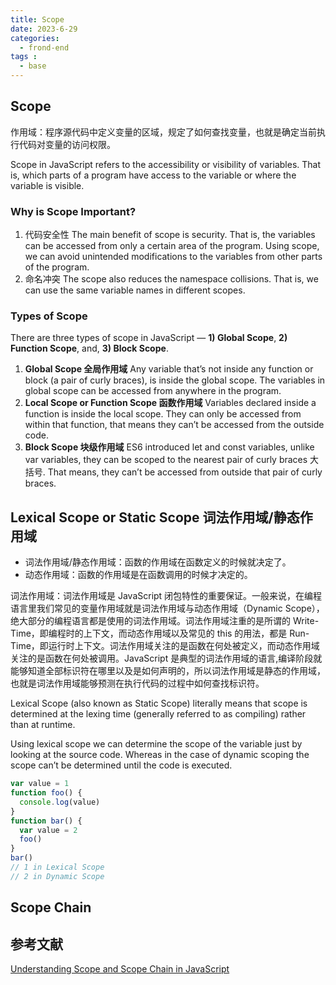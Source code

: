 ```yaml
---
title: Scope
date: 2023-6-29
categories:
  - frond-end
tags :
  - base
---
```

## **Scope**
作用域：程序源代码中定义变量的区域，规定了如何查找变量，也就是确定当前执行代码对变量的访问权限。

Scope in JavaScript refers to the accessibility or visibility of variables. That is, which parts of a program have access to the variable or where the variable is visible.

### **Why is Scope Important?**
1. 代码安全性 The main benefit of scope is security. That is, the variables can be accessed from only a certain area of the program. Using scope, we can avoid unintended modifications to the variables from other parts of the program.
2. 命名冲突 The scope also reduces the namespace collisions. That is, we can use the same variable names in different scopes.

### **Types of Scope**
There are three types of scope in JavaScript — **1) Global Scope**, **2) Function Scope**, and, **3) Block Scope**.

1. **Global Scope 全局作用域**
Any variable that’s not inside any function or block (a pair of curly braces), is inside the global scope. The variables in global scope can be accessed from anywhere in the program. 
2. **Local Scope or Function Scope 函数作用域**
Variables declared inside a function is inside the local scope. They can only be accessed from within that function, that means they can’t be accessed from the outside code. 
3. **Block Scope 块级作用域**
ES6 introduced let and const variables, unlike var variables, they can be scoped to the nearest pair of curly braces 大括号. That means, they can’t be accessed from outside that pair of curly braces. 

## **Lexical Scope or Static Scope 词法作用域/静态作用域**
- 词法作用域/静态作用域：函数的作用域在函数定义的时候就决定了。
- 动态作用域：函数的作用域是在函数调用的时候才决定的。

词法作用域：词法作用域是 JavaScript 闭包特性的重要保证。一般来说，在编程语言里我们常见的变量作用域就是词法作用域与动态作用域（Dynamic Scope），绝大部分的编程语言都是使用的词法作用域。词法作用域注重的是所谓的 Write-Time，即编程时的上下文，而动态作用域以及常见的 this 的用法，都是 Run-Time，即运行时上下文。词法作用域关注的是函数在何处被定义，而动态作用域关注的是函数在何处被调用。JavaScript 是典型的词法作用域的语言,编译阶段就能够知道全部标识符在哪里以及是如何声明的，所以词法作用域是静态的作用域，也就是词法作用域能够预测在执行代码的过程中如何查找标识符。

Lexical Scope (also known as Static Scope) literally means that scope is determined at the lexing time (generally referred to as compiling) rather than at runtime.

Using lexical scope we can determine the scope of the variable just by looking at the source code. Whereas in the case of dynamic scoping the scope can’t be determined until the code is executed.

```js
var value = 1
function foo() {
  console.log(value)
}
function bar() {
  var value = 2
  foo()
}
bar()
// 1 in Lexical Scope
// 2 in Dynamic Scope
```

## **Scope Chain**

## 参考文献
[Understanding Scope and Scope Chain in JavaScript](https://blog.bitsrc.io/understanding-scope-and-scope-chain-in-javascript-f6637978cf53)